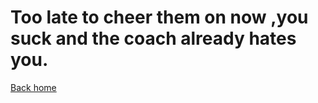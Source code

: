 # Too late to cheer them on now ,you suck and the coach already hates you.
[Back home](../README.md)
